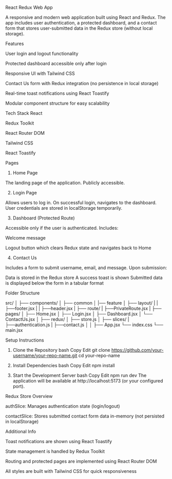 React Redux Web App

A responsive and modern web application built using React and Redux. The app includes user authentication, a protected dashboard, and a contact form that stores user-submitted data in the Redux store (without local storage).


Features

User login and logout functionality

Protected dashboard accessible only after login

Responsive UI with Tailwind CSS

Contact Us form with Redux integration (no persistence in local storage)

Real-time toast notifications using React Toastify

Modular component structure for easy scalability

Tech Stack
React

Redux Toolkit

React Router DOM

Tailwind CSS

React Toastify


Pages


1. Home Page

The landing page of the application. Publicly accessible.


2. Login Page

Allows users to log in. On successful login, navigates to the dashboard. User credentials are stored in localStorage temporarily.


3. Dashboard (Protected Route)

Accessible only if the user is authenticated. Includes:

Welcome message

Logout button which clears Redux state and navigates back to Home

4. Contact Us

Includes a form to submit username, email, and message. Upon submission:

Data is stored in the Redux store
A success toast is shown
Submitted data is displayed below the form in a tabular format


Folder Structure

src/
│
├── components/
│   ├── common
│   |── feature
│   ├── layout/
|   |       ├──footer.jsx
|   |       ├──header.jsx
|   ├── route/
|           ├──PrivateRoute.jsx
|
├── pages/
│   ├── Home.jsx
│   ├── Login.jsx
│   ├── Dashboard.jsx
│   └── ContactUs.jsx
│
├── redux/
│   ├── store.js
│   ├── slices/
|           ├──authentication.js
|           ├──contact.js
│
│
├── App.jsx
└── index.css
└── main.jsx



Setup Instructions


1. Clone the Repository
bash
Copy
Edit
git clone https://github.com/your-username/your-repo-name.git
cd your-repo-name



2. Install Dependencies
bash
Copy
Edit
npm install



3. Start the Development Server
bash
Copy
Edit
npm run dev
The application will be available at http://localhost:5173 (or your configured port).



Redux Store Overview

authSlice: Manages authentication state (login/logout)

contactSlice: Stores submitted contact form data in-memory (not persisted in localStorage)


Additional Info

Toast notifications are shown using React Toastify

State management is handled by Redux Toolkit

Routing and protected pages are implemented using React Router DOM

All styles are built with Tailwind CSS for quick responsiveness